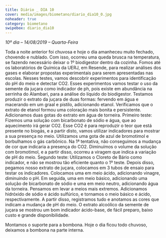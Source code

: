 ```yaml
---
title: Diário _ DIA 10
cover: media/images/biometano/diario_dia10_0.jpg
noheader: true
category: biometano
swipebox: diario_dia10
---
```


*10º dia – 14/08/2019 – Quarta-Feira* 
  
Toda a noite anterior foi chuvosa e hoje o dia amanheceu muito fechado, chovendo e nublado. Com isso, ocorreu uma queda brusca na temperatura, se fazendo necessário deixar o 1º biodigestor dentro da cozinha. 
Fomos até os laboratórios de Química da UERJ, em Resende, para realizar análises dos gases e elaborar propostas experimentais para serem apresentadas nas escolas. Nesses testes, vamos descobrir experimentos para identificação do pH do meio e detectar CO2. Esses experimentos vamos testar o uso da semente da juçara como indicador de ph, pois existe em abundância na serrinha do Alambari, para a análise do líquido do biodigestor.
Testamos produzir o extrato da juçara de duas formas: fervendo em água e macerando em um graal e pistilo, adicionando etanol. Verificamos que o extrato de etanol formou uma coloração mais bonita e persistente. Adicionamos duas gotas do extrato em água de torneira. 
Primeiro teste: Fizemos uma solução com bicarbonato de sódio e água, que ao aquecimento irá gerar CO2. Esse CO2 é para reproduzir o teor que está presente no biogás, e a partir disto, vamos utilizar indicadores para mostrar a sua presença no meio. Utilizamos uma gota de azul de bromotimol e borbulhamos o gás carbônico. Na 1ª tentativa, não conseguimos a mudança de cor que indicaria a presença do CO2. Diminuímos o volume da solução com bromotimol, e a partir disso, ocorreu a viragem que indica a variação de pH do meio. 
Segundo teste: Utilizamos o Cloreto de Bário como indicador, e não se mostrou tão eficiente quanto o 1º teste.
Depois disso, pegamos nosso extrato de juçara, colocamos em 3 tubos de ensaio para testar os indicadores. Colocamos uma em meio ácido, adicionando vinagre, diminuindo o pH. Em seguida, uma em meio básico, adicionando uma solução de bicarbonato de sódio e uma em meio neutro, adicionando água da torneira.
Pensamos em levar a meios mais extremos. Adicionamos hidróxido de sódio e ácido sulfúrico, e tornamos o meio básico e ácido, respectivamente. 
A partir disso, registramos tudo e anotamos as cores que indicam a mudança de pH do meio.
O extrato alcoólico da semente de juçara se mostrou um bom indicador ácido-base, de fácil preparo, baixo custo e grande disponibilidade.

 
Montamos o suporte para a bombona.
Hoje o dia ficou todo chuvoso, deixamos a bombona na parte interna.
